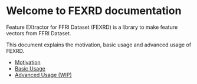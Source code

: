 # Welcome to FEXRD documentation

Feature EXtractor for FFRI Dataset (FEXRD) is a library to make feature vectors from FFRI Dataset.

This document explains the motivation, basic usage and advanced usage of FEXRD.

- [Motivation](motivation.md)
- [Basic Usage](basic_usage.md)
- [Advanced Usage (WIP)](advanced_usage.md)
